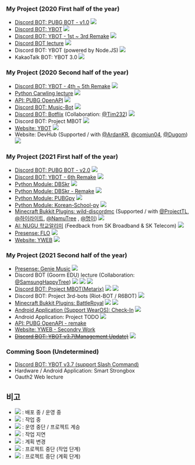 ### My Project (2020 First half of the year)
* [Discord BOT: PUBG BOT - v1.0](https://github.com/gunyu1019/PUBG-BOT)
  <img src="https://img.shields.io/badge/Archive-yellow?style?style=plastic">
* [Discord BOT: YBOT](https://github.com/gunyu1019/YBOT-old)
  <img src="https://img.shields.io/badge/Archive-yellow?style?style=plastic">
* [Discord BOT: YBOT - 1st ~ 3rd Remake](https://github.com/gunyu1019/YBOT)
  <img src="https://img.shields.io/badge/Archive-yellow?style?style=plastic">
* [Discord BOT lecture](https://blog.yonghyeon.com/category/%EA%B0%9C%EB%B0%9C%20%EA%B0%95%EC%A2%8C/%EB%94%94%EC%8A%A4%EC%BD%94%EB%93%9C%EB%B4%87%20%EA%B0%95%EC%A2%8C)
  <img src="https://img.shields.io/badge/Release-blue?style?style=plastic">
* Discord BOT: YBOT (powered by Node.JS)
  <img src="https://img.shields.io/badge/Abort-red?style?style=plastic">
* KakaoTalk BOT: YBOT 3.0
  <img src="https://img.shields.io/badge/Abort-red?style?style=plastic">

### My Project (2020 Second half of the year)
* [Discord BOT: YBOT - 4th ~ 5th Remake](https://github.com/gunyu1019/YBOT)
  <img src="https://img.shields.io/badge/Archive-yellow?style?style=plastic">
* [Python Carwling lecture](https://blog.yonghyeon.com/category/%EA%B0%9C%EB%B0%9C%20%EA%B0%95%EC%A2%8C/%ED%81%AC%EB%A1%A4%EB%A7%81%20%EA%B0%95%EC%A2%8C)
  <img src="https://img.shields.io/badge/Release-blue?style?style=plastic">
* [API: PUBG OpenAPI](https://github.com/gunyu1019/PUBG-API)
  <img src="https://img.shields.io/badge/Release-blue?style?style=plastic">
* [Discord BOT: Music-Bot](https://github.com/gunyu1019/Music-Bot)
  <img src="https://img.shields.io/badge/Abort-red?style?style=plastic">
* [Discord BOT: Botflix](https://github.com/Botflix/Botflix)
  (Collaboration: [@Tim232](https://github.com/Tim232))
  <img src="https://img.shields.io/badge/Abort-red?style?style=plastic">
* Discord BOT: Project MBOT
  <img src="https://img.shields.io/badge/Cancel-red?style?style=plastic">
* [Website: YBOT](https://github.com/gunyu1019/YBOT-web)
  <img src="https://img.shields.io/badge/Release-blue?style?style=plastic">
* Website: DevHub
 (Supported / with [@ArdanKR](https://github.com/ArdanKR), [@comjun04](https://github.com/comjun04), [@Dugom](https://github.com/dug0m))
  <img src="https://img.shields.io/badge/Archive-yellow?style?style=plastic">

### My Project (2021 First half of the year)
* [Discord BOT: PUBG BOT - v2.0](https://github.com/gunyu1019/PUBG-BOT)
  <img src="https://img.shields.io/badge/Release-blue?style?style=plastic">
* [Discord BOT: YBOT - 6th Remake](https://github.com/gunyu1019/YBOT)
  <img src="https://img.shields.io/badge/Release-blue?style?style=plastic">
* [Python Module: DBSkr](https://github.com/gunyu1019/DBSkr-pytree/v1.0)
  <img src="https://img.shields.io/badge/Archive-yellow?style?style=plastic">
* [Python Module: DBSkr - Remake](https://github.com/gunyu1019/DBSkr-pytree/v2.0)
  <img src="https://img.shields.io/badge/Release-blue?style?style=plastic">
* [Python Module: PUBGpy](https://github.com/gunyu1019/PUBGpy)
  <img src="https://img.shields.io/badge/Release-blue?style?style=plastic">
* [Python Module: Korean-School-py](https://github.com/gunyu1019/korean_school_py)
  <img src="https://img.shields.io/badge/Release-blue?style?style=plastic">
* [Minecraft Bukkit Plugins: wild-discordmc](https://github.com/gunyu1019/wild-discordmc) 
  (Supported / with [@ProjectTL](https://github.com/ProjectTL12345), [@하이라이트](https://github.com/highright1234), [@NamuTree](https://github.com/NamuTree0345) , [@명이](https://github.com/myoun))
  <img src="https://img.shields.io/badge/Release-blue?style?style=plastic">
* [AI: NUGU 학교알리미](https://github.com/gunyu1019/NUGU_school)
  (Feedback from SK Broadband & SK Telecom)
  <img src="https://img.shields.io/badge/Delay-orange?style?style=plastic">
* [Presense: FLO](https://premid.app/store/presences/FLO)
  <img src="https://img.shields.io/badge/Release-blue?style?style=plastic">
* [Website: YWEB](https://yhs.kr)
  <img src="https://img.shields.io/badge/Release-blue?style?style=plastic">

### My Project (2021 Second half of the year)
* [Presense: Genie Music](https://premid.app/store/presences/Genie%20Music)
  <img src="https://img.shields.io/badge/Release-blue?style?style=plastic">
* Discord BOT (Goorm EDU) lecture (Collaboration: [@SamsungHappyTree](https://github.com/samsunghappytree123))
  <img src="https://img.shields.io/badge/Process-green?style?style=plastic">
  <img src="https://img.shields.io/badge/Delay-orange?style?style=plastic">
  <img src="https://img.shields.io/badge/Change%20Plan-purple?style?style=plastic">
* [Discord BOT: Project MBOT(Metarix)](https://github.com/gunyu1019/MBOT)
  <img src="https://img.shields.io/badge/Process-green?style?style=plastic">
  <img src="https://img.shields.io/badge/Delay-orange?style?style=plastic">
* Discord BOT: Project 3rd-bots (Riot-BOT / R6BOT)
  <img src="https://img.shields.io/badge/Delay-orange?style?style=plastic">
* [Minecraft Bukkit Plugins: BattleRoyal](https://github.com/gunyu1019/BattleRoyal)
  <img src="https://img.shields.io/badge/Delay-orange?style?style=plastic">
  <img src="https://img.shields.io/badge/Change%20Plan-purple?style?style=plastic">
* [Android Application (Support WearOS): Check-In](https://github.com/gunyu1019/Check-In)
  <img src="https://img.shields.io/badge/Process-green?style?style=plastic">
* Android Application: Project TODO 
  <img src="https://img.shields.io/badge/Delay-orange?style?style=plastic">
* [API: PUBG OpenAPI - remake](https://github.com/gunyu1019/PUBG-API)
* [Website: YWEB - Secondry Work](https://yhs.kr)
* ~~[Discord BOT: YBOT v3.7(Management Update)](https://yhs.kr/YBOT)~~
  <img src="https://img.shields.io/badge/Abort-red?style?style=plastic">

### Comming Soon (Undetermined)
* [Discord BOT: YBOT v3.7 (support Slash Command)](https://yhs.kr/YBOT)
* Hardware / Android Application: Smart Strongbox
* Oauth2 Web lecture

## 비고
* <img src="https://img.shields.io/badge/Release-blue?style?style=plastic"> : 배포 중 / 운영 중
* <img src="https://img.shields.io/badge/Process-green?style?style=plastic"> : 작업 중
* <img src="https://img.shields.io/badge/Archive-yellow?style?style=plastic"> : 운영 중단 / 프로젝트 계승
* <img src="https://img.shields.io/badge/Delay-orange?style?style=plastic"> : 작업 지연
* <img src="https://img.shields.io/badge/Change%20Plan-purple?style?style=plastic"> : 계획 변경
* <img src="https://img.shields.io/badge/Abort-red?style?style=plastic"> : 프로젝트 중단 (작업 단계)
* <img src="https://img.shields.io/badge/Cancel-red?style?style=plastic"> : 프로젝트 중단 (계획 단계)
